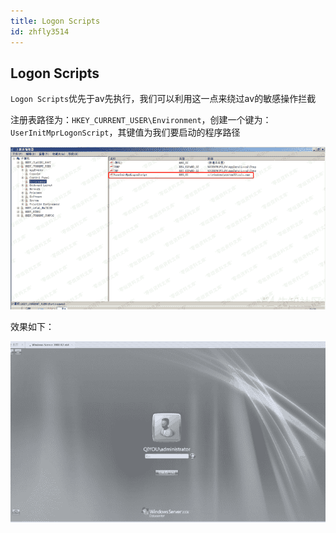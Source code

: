 ```yaml
---
title: Logon Scripts
id: zhfly3514
---
```


## Logon Scripts

`Logon Scripts`优先于av先执行，我们可以利用这一点来绕过av的敏感操作拦截

注册表路径为：`HKEY_CURRENT_USER\Environment`，创建一个键为：`UserInitMprLogonScript`，其键值为我们要启动的程序路径

![image](../img/7cf9d4b7e18fc56e48dcf730903b3293.png)

效果如下：

![image](../img/5adecb351dcf218c6a5d32092bb303fd.png)